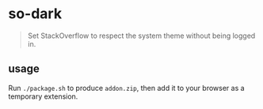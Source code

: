 # so-dark

> Set StackOverflow to respect the system theme without being logged in.

## usage

Run `./package.sh` to produce `addon.zip`, then add it to your browser as a temporary extension.
